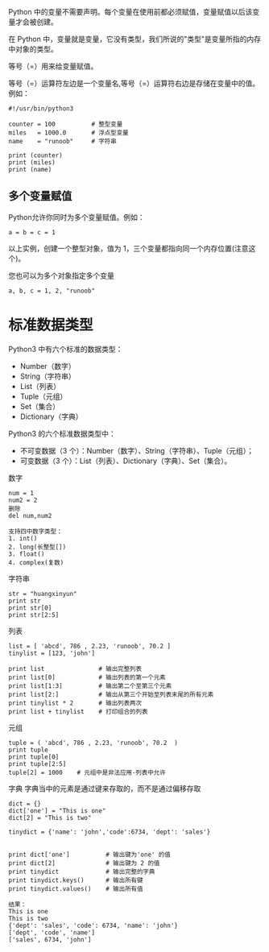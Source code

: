 Python 中的变量不需要声明。每个变量在使用前都必须赋值，变量赋值以后该变量才会被创建。

在 Python 中，变量就是变量，它没有类型，我们所说的"类型"是变量所指的内存中对象的类型。

等号（=）用来给变量赋值。

等号（=）运算符左边是一个变量名,等号（=）运算符右边是存储在变量中的值。例如：

```angular2html
#!/usr/bin/python3
 
counter = 100          # 整型变量
miles   = 1000.0       # 浮点型变量
name    = "runoob"     # 字符串
 
print (counter)
print (miles)
print (name)
```

## 多个变量赋值

Python允许你同时为多个变量赋值。例如：
```angular2html
a = b = c = 1
```
以上实例，创建一个整型对象，值为 1，三个变量都指向同一个内存位置(注意这个)。

您也可以为多个对象指定多个变量
```angular2html
a, b, c = 1, 2, "runoob"
```

# 标准数据类型
Python3 中有六个标准的数据类型：

- Number（数字）
- String（字符串）
- List（列表）
- Tuple（元组）
- Set（集合）
- Dictionary（字典）

Python3 的六个标准数据类型中：

- 不可变数据（3 个）：Number（数字）、String（字符串）、Tuple（元组）；
- 可变数据（3 个）：List（列表）、Dictionary（字典）、Set（集合）。

数字
```
num = 1
num2 = 2
删除
del num,num2

支持四中数字类型：
1. int()
2. long(长整型[])
3. float()
4. complex(复数)
```

字符串
```
str = "huangxinyun"
print str
print str[0]
print str[2:5]
```

列表
```angular2html
list = [ 'abcd', 786 , 2.23, 'runoob', 70.2 ]
tinylist = [123, 'john']

print list               # 输出完整列表
print list[0]            # 输出列表的第一个元素
print list[1:3]          # 输出第二个至第三个元素
print list[2:]           # 输出从第三个开始至列表末尾的所有元素
print tinylist * 2       # 输出列表两次
print list + tinylist    # 打印组合的列表
```

元组
```angular2html
tuple = ( 'abcd', 786 , 2.23, 'runoob', 70.2  )
print tuple
print tuple[0]
print tuple[2:5]
tuple[2] = 1000    # 元组中是非法应用-列表中允许
```

字典
字典当中的元素是通过键来存取的，而不是通过偏移存取
```
dict = {}
dict['one'] = "This is one"
dict[2] = "This is two"

tinydict = {'name': 'john','code':6734, 'dept': 'sales'}


print dict['one']          # 输出键为'one' 的值
print dict[2]              # 输出键为 2 的值
print tinydict             # 输出完整的字典
print tinydict.keys()      # 输出所有键
print tinydict.values()    # 输出所有值

结果：
This is one
This is two
{'dept': 'sales', 'code': 6734, 'name': 'john'}
['dept', 'code', 'name']
['sales', 6734, 'john']
```